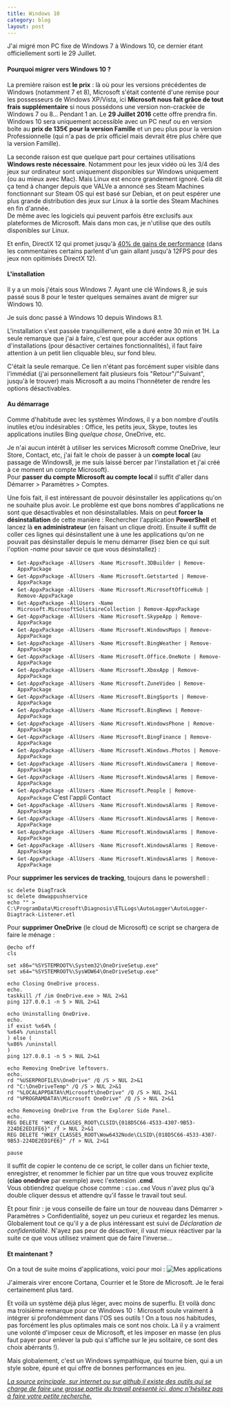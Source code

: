 ```yaml
---
title: Windows 10
category: blog
layout: post
---
```


J'ai migré mon PC fixe de Windows 7 à Windows 10, ce dernier étant officiellement sorti le 29 Juillet.

#### Pourquoi migrer vers Windows 10 ?

La première raison est **le prix** : là où pour les versions précédentes de Windows (notamment 7 et 8), Microsoft s'était contenté d'une remise pour les possesseurs de Windows XP/Vista, ici **Microsoft nous fait grâce de tout frais supplémentaire** si nous possédons une version non-crackée de Windows 7 ou 8... Pendant 1 an. Le **29 Juillet 2016** cette offre prendra fin. Windows 10 sera uniquement accessible avec un PC neuf ou en version boîte au **prix de 135€ pour la version Famille** et un peu plus pour la version Professionnelle (qui n'a pas de prix officiel mais devrait être plus chère que la version Famille).

La seconde raison est que quelque part pour certaines utilisations **Windows reste nécessaire**. Notamment pour les jeux vidéo où les 3/4 des jeux sur ordinateur sont uniquement disponibles sur Windows uniquement (ou au mieux avec Mac). Mais Linux est encore grandement ignoré. Cela dit ça tend à changer depuis que VALVe a annoncé ses Steam Machines fonctionnant sur Steam OS qui est basé sur Debian, et on peut espérer une plus grande distribution des jeux sur Linux à la sortie des Steam Machines en fin d'année.  
De même avec les logiciels qui peuvent parfois être exclusifs aux plateformes de Microsoft. Mais dans mon cas, je n'utilise que des outils disponibles sur Linux.

Et enfin, DirectX 12 qui promet jusqu'à [40% de gains de performance](http://www.generation-nt.com/directx-12-jeux-video-windows-10-article-1917888-1.html) (dans les commentaires certains parlent d'un gain allant jusqu'à 12FPS pour des jeux non opitimisés DirectX 12).

#### L'installation

Il y a un mois j'étais sous Windows 7. Ayant une clé Windows 8, je suis passé sous 8 pour le tester quelques semaines avant de migrer sur Windows 10.

Je suis donc passé à Windows 10 depuis Windows 8.1.

L'installation s'est passée tranquillement, elle a duré entre 30 min et 1H. La seule remarque que j'ai à faire, c'est que pour accéder aux options d'installations (pour désactiver certaines fonctionnalités), il faut faire attention à un petit lien cliquable bleu, sur fond bleu.

C'était la seule remarque. Ce lien n'étant pas forcément super visible dans l'immédiat (j'ai personnellement fait plusieurs fois "Retour"/"Suivant", jusqu'à le trouver) mais Microsoft a au moins l'honnêteter de rendre les options désactivables.

#### Au démarrage

Comme d'habitude avec les systèmes Windows, il y a bon nombre d'outils inutiles et/ou indésirables : Office, les petits jeux, Skype, toutes les applications inutiles Bing *quelque chose*, OneDrive, etc.

Je n'ai aucun intérêt à utiliser les services Microsoft comme OneDrive, leur Store, Contact, etc, j'ai fait le choix de passer à un **compte local** (au passage de Windows8, je me suis laissé bercer par l'installation et j'ai créé à ce moment un compte Microsoft).  
Pour **passer du compte Microsoft au compte local** il suffit d'aller dans Démarrer > Paramètres > Comptes.

Une fois fait, il est intéressant de pouvoir désinstaller les applications qu'on ne souhaite plus avoir. Le problème est que bons nombres d'applications ne sont que désactivables et non désinstallables. Mais on peut **forcer la désinstallation** de cette manière :
Rechercher l'application **PowerShell** et lancez là **en administrateur** (en faisant un clique droit). Ensuite il suffit de coller ces lignes qui désinstallent une à une les applications qu'on ne pouvait pas désinstaller depuis le menu démarrer (lisez bien ce qui suit l'option *-name* pour savoir ce que vous désinstallez) :

* ``` Get-AppxPackage -AllUsers -Name Microsoft.3DBuilder | Remove-AppxPackage ```
* ``` Get-AppxPackage -AllUsers -Name Microsoft.Getstarted | Remove-AppxPackage ```
* ``` Get-AppxPackage -AllUsers -Name Microsoft.MicrosoftOfficeHub | Remove-AppxPackage ```
* ``` Get-AppxPackage -AllUsers -Name Microsoft.MicrosoftSolitaireCollection | Remove-AppxPackage ```
* ``` Get-AppxPackage -AllUsers -Name Microsoft.SkypeApp | Remove-AppxPackage ```
* ``` Get-AppxPackage -AllUsers -Name Microsoft.WindowsMaps | Remove-AppxPackage ```
* ``` Get-AppxPackage -AllUsers -Name Microsoft.BingWeather | Remove-AppxPackage ```
* ``` Get-AppxPackage -AllUsers -Name Microsoft.Office.OneNote | Remove-AppxPackage ```
* ``` Get-AppxPackage -AllUsers -Name Microsoft.XboxApp | Remove-AppxPackage ```
* ``` Get-AppxPackage -AllUsers -Name Microsoft.ZuneVideo | Remove-AppxPackage ```
* ``` Get-AppxPackage -AllUsers -Name Microsoft.BingSports | Remove-AppxPackage ```
* ``` Get-AppxPackage -AllUsers -Name Microsoft.BingNews | Remove-AppxPackage ```
* ``` Get-AppxPackage -AllUsers -Name Microsoft.WindowsPhone | Remove-AppxPackage ```
* ``` Get-AppxPackage -AllUsers -Name Microsoft.BingFinance | Remove-AppxPackage ```
* ``` Get-AppxPackage -AllUsers -Name Microsoft.Windows.Photos | Remove-AppxPackage ```
* ``` Get-AppxPackage -AllUsers -Name Microsoft.WindowsCamera | Remove-AppxPackage ```
* ``` Get-AppxPackage -AllUsers -Name Microsoft.WindowsAlarms | Remove-AppxPackage ```
* ``` Get-AppxPackage -AllUsers -Name Microsoft.People | Remove-AppxPackage ``` C'est l'appli Contact
* ``` Get-AppxPackage -AllUsers -Name Microsoft.WindowsAlarms | Remove-AppxPackage ```
* ``` Get-AppxPackage -AllUsers -Name Microsoft.WindowsAlarms | Remove-AppxPackage ```
* ``` Get-AppxPackage -AllUsers -Name Microsoft.WindowsAlarms | Remove-AppxPackage ```
* ``` Get-AppxPackage -AllUsers -Name Microsoft.WindowsAlarms | Remove-AppxPackage ```
* ``` Get-AppxPackage -AllUsers -Name Microsoft.WindowsAlarms | Remove-AppxPackage ```

Pour **supprimer les services de tracking**, toujours dans le powershell :

```
sc delete DiagTrack
sc delete dmwappushservice
echo "" > C:\ProgramData\Microsoft\Diagnosis\ETLLogs\AutoLogger\AutoLogger-Diagtrack-Listener.etl
```

Pour **supprimer OneDrive** (le cloud de Microsoft) ce script se chargera de faire le ménage :

```
@echo off
cls

set x86="%SYSTEMROOT%\System32\OneDriveSetup.exe"
set x64="%SYSTEMROOT%\SysWOW64\OneDriveSetup.exe"

echo Closing OneDrive process.
echo.
taskkill /f /im OneDrive.exe > NUL 2>&1
ping 127.0.0.1 -n 5 > NUL 2>&1

echo Uninstalling OneDrive.
echo.
if exist %x64% (
%x64% /uninstall
) else (
%x86% /uninstall
)
ping 127.0.0.1 -n 5 > NUL 2>&1

echo Removing OneDrive leftovers.
echo.
rd "%USERPROFILE%\OneDrive" /Q /S > NUL 2>&1
rd "C:\OneDriveTemp" /Q /S > NUL 2>&1
rd "%LOCALAPPDATA%\Microsoft\OneDrive" /Q /S > NUL 2>&1
rd "%PROGRAMDATA%\Microsoft OneDrive" /Q /S > NUL 2>&1

echo Removeing OneDrive from the Explorer Side Panel.
echo.
REG DELETE "HKEY_CLASSES_ROOT\CLSID\{018D5C66-4533-4307-9B53-224DE2ED1FE6}" /f > NUL 2>&1
REG DELETE "HKEY_CLASSES_ROOT\Wow6432Node\CLSID\{018D5C66-4533-4307-9B53-224DE2ED1FE6}" /f > NUL 2>&1

pause
```

Il suffit de copier le contenu de ce script, le coller dans un fichier texte, enregistrer, et renommer le fichier par un titre que vous trouvez explicite (**ciao onedrive** par exemple) avec l'extension **.cmd**.  
Vous obtiendrez quelque chose comme : ```ciao.cmd``` Vous n'avez plus qu'à double cliquer dessus et attendre qu'il fasse le travail tout seul.

Et pour finir : je vous conseille de faire un tour de nouveau dans Démarrer > Paramètres > Confidentialité, soyez un peu curieux et regardez les menus. Globalement tout ce qu'il y a de plus intéressant est suivi de *Déclaration de confidentialité*. N'ayez pas peur de désactiver, il vaut mieux réactiver par la suite ce que vous utilisez vraiment que de faire l'inverse...

#### Et maintenant ?

On a tout de suite moins d'applications, voici pour moi :
![Mes applications](/data/w10/apps.png)

J'aimerais virer encore Cortana, Courrier et le Store de Microsoft. Je le ferai certainement plus tard.

Et voilà un système déjà plus léger, avec moins de superflu. Et voilà donc ma troisième remarque pour ce Windows 10 : Microsoft soule vraiment à intégrer si profondémment dans l'OS ses outils ! On a tous nos habitudes, pas forcément les plus optimales mais ce sont nos choix. Là il y a vraiment une volonté d'imposer ceux de Microsoft, et les imposer en masse (en plus faut payer pour enlever la pub qui s'affiche sur le jeu solitaire, ce sont des choix abérrants !).

Mais globalement, c'est un Windows sympathique, qui tourne bien, qui a un style sobre, épuré et qui offre de bonnes performances en jeu.

[*La source principale, sur internet ou sur github il existe des outils qui se charge de faire une grosse partie du travail présenté ici, donc n'hésitez pas à faire votre petite recherche.*](http://secondclock.net/?p=28)
